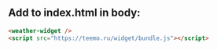 ## Add to index.html in body: 

```html
<weather-widget />
<script src="https://teemo.ru/widget/bundle.js"></script>
```
